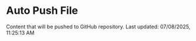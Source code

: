 # Auto Push File

Content that will be pushed to GitHub repository.
Last updated: 07/08/2025, 11:25:13 AM